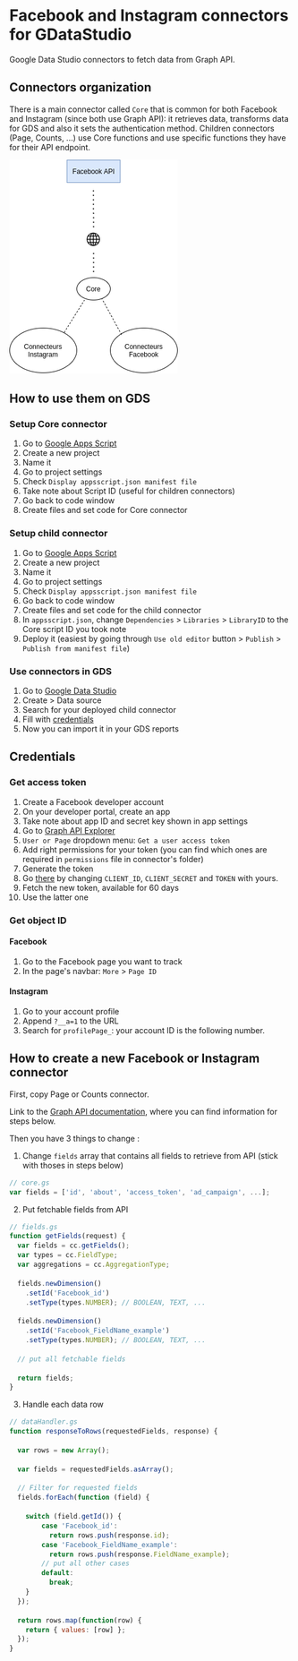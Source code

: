 # Facebook and Instagram connectors for GDataStudio
Google Data Studio connectors to fetch data from Graph API.

## Connectors organization
There is a main connector called `Core` that is common for both Facebook and Instagram (since both use Graph API): it retrieves data, transforms data for GDS and also it sets the authentication method.
Children connectors (Page, Counts, ...) use Core functions and use specific functions they have for their API endpoint.

![Connectors schema](schema.png)

## How to use them on GDS

### Setup Core connector
1. Go to [Google Apps Script](https://script.google.com)
2. Create a new project
3. Name it
4. Go to project settings
5. Check `Display appsscript.json manifest file`
6. Take note about Script ID (useful for children connectors)
7. Go back to code window
8. Create files and set code for Core connector

### Setup child connector
1. Go to [Google Apps Script](https://script.google.com)
2. Create a new project
3. Name it
4. Go to project settings
5. Check `Display appsscript.json manifest file`
7. Go back to code window
8. Create files and set code for the child connector
9. In `appsscript.json`, change `Dependencies` > `Libraries` > `LibraryID` to the Core script ID you took note
10. Deploy it (easiest by going through `Use old editor` button > `Publish` > `Publish from manifest file`)

### Use connectors in GDS
1. Go to [Google Data Studio](https://datastudio.google.com)
2. Create > Data source
3. Search for your deployed child connector
4. Fill with [credentials](#credentials)
5. Now you can import it in your GDS reports


## Credentials

### Get access token
1. Create a Facebook developer account
2. On your developer portal, create an app
3. Take note about app ID and secret key shown in app settings
4. Go to [Graph API Explorer](https://developers.facebook.com/tools/explorer)
5. `User or Page` dropdown menu: `Get a user access token`
6. Add right permissions for your token (you can find which ones are required in `permissions` file in connector's folder)
7. Generate the token
8. Go [there](https://graph.facebook.com/v12.0/oauth/access_token?grant_type=fb_exchange_token&client_id=CLIENT_ID&client_secret=CLIENT_SECRET&fb_exchange_token=TOKEN) by changing `CLIENT_ID`, `CLIENT_SECRET` and `TOKEN` with yours.
9. Fetch the new token, available for 60 days
10. Use the latter one

### Get object ID

#### Facebook
1. Go to the Facebook page you want to track
2. In the page's navbar: `More` > `Page ID`

#### Instagram
1. Go to your account profile
2. Append `?__a=1` to the URL
3. Search for `profilePage_`: your account ID is the following number.


## How to create a new Facebook or Instagram connector
First, copy Page or Counts connector.

Link to the [Graph API documentation](https://developers.facebook.com/docs/graph-api), where you can find information for steps below.

Then you have 3 things to change :
1. Change `fields` array that contains all fields to retrieve from API (stick with thoses in steps below)
```javascript
// core.gs
var fields = ['id', 'about', 'access_token', 'ad_campaign', ...];
```
2. Put fetchable fields from API
```javascript
// fields.gs
function getFields(request) {
  var fields = cc.getFields();
  var types = cc.FieldType;
  var aggregations = cc.AggregationType;

  fields.newDimension()
    .setId('Facebook_id')
    .setType(types.NUMBER); // BOOLEAN, TEXT, ...

  fields.newDimension()
    .setId('Facebook_FieldName_example')
    .setType(types.NUMBER); // BOOLEAN, TEXT, ...
  
  // put all fetchable fields
  
  return fields;
}
```
3. Handle each data row
```javascript
// dataHandler.gs
function responseToRows(requestedFields, response) {

  var rows = new Array();

  var fields = requestedFields.asArray();
  
  // Filter for requested fields
  fields.forEach(function (field) {
    
    switch (field.getId()) {
        case 'Facebook_id':
          return rows.push(response.id);
        case 'Facebook_FieldName_example':
          return rows.push(response.FieldName_example);
        // put all other cases
        default:
          break;
    }
  });

  return rows.map(function(row) {
    return { values: [row] };
  });
}
```
